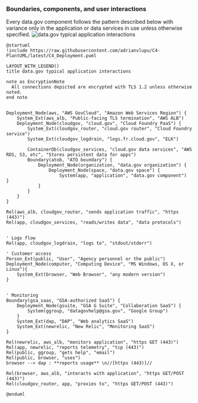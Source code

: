 
### Boundaries, components, and user interactions
Every data.gov component follows the pattern described below with variance only in the application or data services in use unless otherwise specified.
![data.gov typical application interactions](http://www.plantuml.com/plantuml/png/VLLTJ-j647s-_XNJl1GGn6elJ_UX8f0qhHeWmY1QjLMqiIVEIkjTQtTC21N_lJEsazYanI_iBdFEVCoPoLKWvQagJFITjgcfCeGrKHc-nR5Ncs6kQLqjgu0-TPRGqZ1rHQmohvLzCLLPnJUN5tEZB3tTpcAZ20FnqsACfN7RGW2ba4UpqH_tJu-BvryVVrdC9jF9tVZaD29D1Y5Jf8QvUm7QbZfL1bHP6ZwGTXOqU_KgbNE88ki8GGMOsDHlItcyuvS8O6GCS8GM6ql8aAa8Cr0U0Hjhlcqu7NYS9V33y4UehC4GmD4Q_KO7167FXX7Qh3v6KNH8Ot7dCZnHct0EWz5p0bFtScDSbGtaNgWtP-4Pbv2WVz4f1dZ0d0CPdC8_qPTa6mYBnUILX62Xp991ysh9ILwiLAfjNiT4w0jj5GckzJAQNGzEeoyVmqZ5CrUChUgZL4yWTKJmiwjivhSmLogf0u3swyInOrXuLn7wBX4qJyTyeScD0_gCqBWyyqfRXlCn35T-s8jnClkjmx0_t3XBZ48_NXwuMe-X5vx8PHTBs1NgOPoSG_Br791IUKl8UGnGeWywY6uRsCfvKLVeH70jsIc_FL7abiBsU0_BzgrNFVa-DiBvN5dzLlUCiNibTzyF99yGXLAbs6Me7nhvoDTK-eHZPwFEV0ow61xDqbdcvFJUUoxvrZkzy_-Z1pG7FHuB8g3DGcyMoQlLIjVrhNS4d5nUVZrbPypKXFPVdVEeiX1ll2OCTHTsCKFf7RdK6Mb757qFCzOBh8pR714UoGh82KsWZCED-GzwponCSbC5SWLwK2dx3z4SVN2srcXPZnp3daAZxr6EDjr2MPjODE0yq1gXCMI-ey7Z2hVbkQcFChjZb5I5xpQ1Psqp9rlYFe7VpuLmfctrEZXb3VGdPkdPhgQInN7Tt8H5sIqKxCrRU17zEbltKvAxTLQJy-mrskis3seHb99IJvFHXQfepHPlc47IBW0utY1vg3HX0u4f97Ah9zuPevREDmtV4KHx0UQvTrNPDf3xiaPJNd44k-cUEfSRXAbOoUPwxss_J0bqF9eFsgoLLMPBEWsjgvwrnOt7fc5tk847EGlmK8GTgX5p1t1OiqLZt1FoGS3JoUEnY3j-FPREKm12WmMItmgKqh87sibgNviS6IAL4Miib3OVB0-jhmAA-ji7kBZu2RX8y0tEpdQ-gw1oF3k3lsmS_zcPkx_Zk4cx1NUptlrgXkONx_zoZ-VtIRy0HskWsJYbTwyQPUe-mKTNQBEgCFy2)
```plantuml
@startuml
!include https://raw.githubusercontent.com/adrianvlupu/C4-PlantUML/latest/C4_Deployment.puml

LAYOUT_WITH_LEGEND()
title data.gov typical application interactions

note as EncryptionNote
  All connections depicted are encrypted with TLS 1.2 unless otherwise noted.
end note


Deployment_Node(aws, "AWS GovCloud", "Amazon Web Services Region") {
	System_Ext(aws_alb, "Public-facing TLS termination", "AWS ALB")
	Deployment_Node(cloudgov, "cloud.gov", "Cloud Foundry PaaS") {
        System_Ext(cloudgov_router, "cloud.gov router", "Cloud Foundry service")
        System_Ext(cloudgov_logdrain, "logs.fr.cloud.gov", "ELK")
        
        ContainerDb(cloudgov_services, "cloud.gov data services", "AWS RDS, S3, etc", "Stores persistent data for apps")
        Boundary(atob, "ATO boundary") {
            Deployment_Node(organization, "data.gov organization") {
                Deployment_Node(space, "data.gov space") {
					System(app, "application", "data.gov component")
}
            }
        }
    }
}

Rel(aws_alb, cloudgov_router, "sends application traffic", "https (443)")
Rel(app, cloudgov_services, "reads/writes data", "data protocols")


' Logs flow
Rel(app, cloudgov_logdrain, "logs to", "stdout/stderr")

' Customer access
Person_Ext(public, "User", "Agency personnel or the public")
Deployment_Node(computer, "Computing Device", "MS Windows, OS X, or Linux"){
    System_Ext(browser, "Web Browser", "any modern version")
}


' Monitoring
Boundary(gsa_saas, "GSA-authorized SaaS") { 
	Deployment_Node(gsuite, "GSA G Suite", "Collaboration SaaS") {
		System(ggroup, "datagovhelp@gsa.gov", "Google Group")
	}
	System_Ext(dap, "DAP", "Web analytics SaaS")
	System_Ext(newrelic, "New Relic", "Monitoring SaaS")
}

Rel(newrelic, aws_alb, "monitors application", "https GET (443)")
Rel(app, newrelic, "reports telemetry", "tcp (443)")
Rel(public, ggroup, "gets help", "email")
Rel(public, browser, "uses")
browser --> dap : **reports usage** \n//[https (443)]//

Rel(browser, aws_alb, "interacts with application", "https GET/POST (443)")
Rel(cloudgov_router, app, "proxies to", "https GET/POST (443)")

@enduml
```
